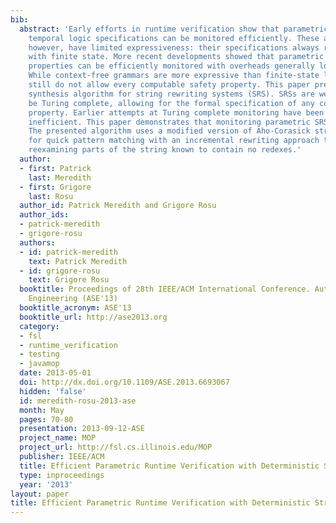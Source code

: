```yaml
---
bib:
  abstract: 'Early efforts in runtime verification show that parametric regular and
    temporal logic specifications can be monitored efficiently. These approaches,
    however, have limited expressiveness: their specifications always reduce to monitors
    with finite state. More recent developments showed that parametric context-free
    properties can be efficiently monitored with overheads generally lower than 12-15%.
    While context-free grammars are more expressive than finite-state languages, they
    still do not allow every computable safety property. This paper presents a monitor
    synthesis algorithm for string rewriting systems (SRS). SRSs are well known to
    be Turing complete, allowing for the formal specification of any computable safety
    property. Earlier attempts at Turing complete monitoring have been relatively
    inefficient. This paper demonstrates that monitoring parametric SRSs is practical.
    The presented algorithm uses a modified version of Aho-Corasick string searching
    for quick pattern matching with an incremental rewriting approach that avoids
    reexamining parts of the string known to contain no redexes.'
  author:
  - first: Patrick
    last: Meredith
  - first: Grigore
    last: Rosu
  author_id: Patrick Meredith and Grigore Rosu
  author_ids:
  - patrick-meredith
  - grigore-rosu
  authors:
  - id: patrick-meredith
    text: Patrick Meredith
  - id: grigore-rosu
    text: Grigore Rosu
  booktitle: Proceedings of 28th IEEE/ACM International Conference. Automated Software
    Engineering (ASE'13)
  booktitle_acronym: ASE'13
  booktitle_url: http://ase2013.org
  category:
  - fsl
  - runtime_verification
  - testing
  - javamop
  date: 2013-05-01
  doi: http://dx.doi.org/10.1109/ASE.2013.6693067
  hidden: 'false'
  id: meredith-rosu-2013-ase
  month: May
  pages: 70-80
  presentation: 2013-09-12-ASE
  project_name: MOP
  project_url: http://fsl.cs.illinois.edu/MOP
  publisher: IEEE/ACM
  title: Efficient Parametric Runtime Verification with Deterministic String Rewriting
  type: inproceedings
  year: '2013'
layout: paper
title: Efficient Parametric Runtime Verification with Deterministic String Rewriting
---
```

